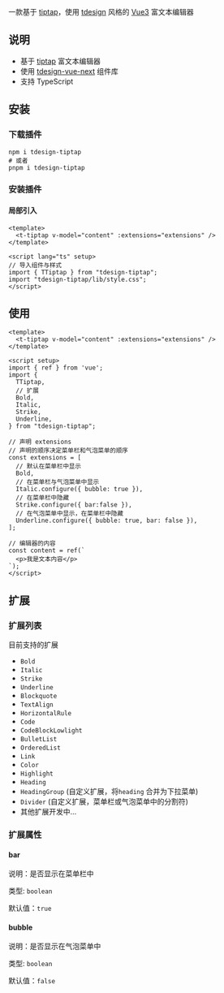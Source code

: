 一款基于 [tiptap](https://github.com/ueberdosis/tiptap)，使用 [tdesign](https://tdesign.tencent.com/vue-next) 风格的 [Vue3](https://cn.vuejs.org/) 富文本编辑器

## 说明

- 基于 [tiptap](https://github.com/ueberdosis/tiptap) 富文本编辑器
- 使用 [tdesign-vue-next](https://tdesign.tencent.com/vue-next) 组件库
- 支持 TypeScript 

## 安装

### 下载插件

```shell
npm i tdesign-tiptap
# 或者
pnpm i tdesign-tiptap
```


### 安装插件
#### 局部引入

```vue
<template>
  <t-tiptap v-model="content" :extensions="extensions" />
</template>

<script lang="ts" setup>
// 导入组件与样式
import { TTiptap } from "tdesign-tiptap";
import "tdesign-tiptap/lib/style.css";
</script>
```

## 使用

```vue
<template>
  <t-tiptap v-model="content" :extensions="extensions" />
</template>

<script setup>
import { ref } from 'vue';
import {
  TTiptap,
  // 扩展
  Bold,
  Italic,
  Strike,
  Underline,
} from "tdesign-tiptap";

// 声明 extensions
// 声明的顺序决定菜单栏和气泡菜单的顺序
const extensions = [
  // 默认在菜单栏中显示
  Bold, 
  // 在菜单栏与气泡菜单中显示
  Italic.configure({ bubble: true }),
  // 在菜单栏中隐藏
  Strike.configure({ bar:false }), 
  // 在气泡菜单中显示，在菜单栏中隐藏
  Underline.configure({ bubble: true, bar: false }), 
];

// 编辑器的内容
const content = ref(`
  <p>我是文本内容</p>
`);
</script>
```

## 扩展
### 扩展列表
目前支持的扩展

- `Bold`
- `Italic`
- `Strike`
- `Underline`
- `Blockquote`
- `TextAlign`
- `HorizontalRule`
- `Code`
- `CodeBlockLowlight`
- `BulletList`
- `OrderedList`
- `Link`
- `Color`
- `Highlight`
- `Heading`
- `HeadingGroup` (自定义扩展，将`heading` 合并为下拉菜单)
- `Divider` (自定义扩展，菜单栏或气泡菜单中的分割符)
- 其他扩展开发中...

### 扩展属性
#### bar
说明：是否显示在菜单栏中

类型: `boolean`

默认值：`true`
#### bubble
说明：是否显示在气泡菜单中

类型: `boolean`

默认值：`false`